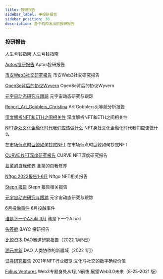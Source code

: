 ```yaml
---
title: 投研报告
sidebar_label: 👁投研报告
sidebar_position: 30
description: 各个机构发出的投研报告
---
```


### 投研报告

[人生亏钱指南](https://book.web3study.club/assets/币安Web3社交研究报告.pdf) 人生亏钱指南

[Aptos投研报告](https://book.web3study.club/assets/Aptos投研报告.pdf) Aptos投研报告

[币安Web3社交研究报告](https://book.web3study.club/assets/币安Web3社交研究报告.pdf) 币安Web3社交研究报告

[OpenSe背后的协议Wyvern](https://book.web3study.club/assets/OpenSe背后的协议Wyvern.pdf) OpenSe背后的协议Wyvern

[元宇宙动态研究与跟踪](https://book.web3study.club/assets/元宇宙动态研究与跟踪.pdf) 元宇宙动态研究与跟踪

[Report_Art_Gobblers_Christina](https://book.web3study.club/assets/Report_Art_Gobblers_Christina.pdf) Art Gobblers头等舱分析报告

[深度解析NFT和ETH之间相关性](https://book.web3study.club/assets/深度解析NFT和ETH之间相关性.pdf) 深度解析NFT和ETH之间相关性

[NFT身处文化金融化时代我们应该做什么](https://book.web3study.club/assets/NFT身处文化金融化时代我们应该做什么.pdf) NFT身处文化金融化时代我们应该做什么

[在市场低点时巨鲸如何抄底NFT](https://book.web3study.club/assets/在市场低点时巨鲸如何抄底NFT.pdf) 在市场低点时巨鲸如何抄底NFT

[CURVE NFT深度研究报告](https://book.web3study.club/assets/CURVE_X0522.pdf) CURVE NFT深度研究报告

[韭菜的自我修养](https://book.web3study.club/assets/20220404-A_Comprehensive_Guide_for_NFT_Novices-LION.pdf) 韭菜的自我修养

[Nftgo 2022报告1-6月](https://book.web3study.club/assets/NFTGoNFTSemi-AnnualReport2022.pdf)  Nftgo NFT相关报告

[Stepn 报告](https://book.web3study.club/assets/Report_Stepn_Lucky_PC_CN-83596412.pdf)  Stepn 报告相关报告

[元宇宙动态研究与跟踪](https://book.web3study.club/assets/元宇宙动态研究与跟踪.pdf) 元宇宙动态研究与跟踪

[6月投融事件](https://book.web3study.club/assets/6月投融事件.xlsx) 6月投融事件

[谁是下一个Azuki 3月](https://book.web3study.club/assets/Who_is_The_Next_Azuki_NFT_Aerfa_Research_Final-1.pdf) 谁是下一个Azuki

[头等舱](https://book.web3study.club/assets/Report_Bored_Ape_Yacht_Club_Christina_PC_CN-43271985.pdf) BAYC 投研报告

[比鲸资本](https://book.web3study.club/assets/DAO赛道研报.pdf) DAO赛道研究报告（2022 1月5日）

[溯元育新](https://book.web3study.club/assets/DAO-Bankless_x_Gitcoin-2022.1-200.pdf) DAO 人类协作的新疆域（2022 1月）

[证券研究报告](https://book.web3study.club/assets/H3_AP202110221524258713_1.pdf) 2021年NFT行业概览:文化与社交的数字确权价值

[Folius Ventures](https://book.web3study.club/assets/foliusVenturesWeb3DeckV8-25-2021CN.pdf)
Web3专题身处从1到N前夜,展望Web3.0未来（8-25-2021 版）
